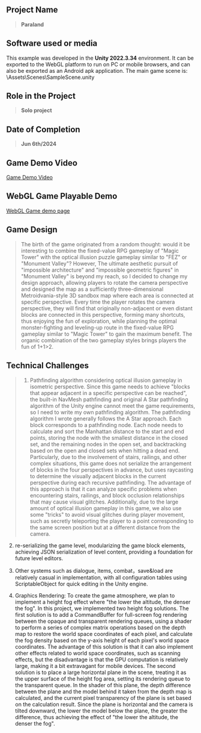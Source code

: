## Project Name
>**Paraland**

## Software used or media
This example was developed in the **Unity 2022.3.34** environment. It can be exported to the WebGL platform to run on PC or mobile browsers, and can also be exported as an Android apk application.
The main game scene is: \Assets\Scenes\SampleScene.unity

## Role in the Project

>**Solo project**

## Date of Completion

>**Jun 6th/2024**

## Game Demo Video

 [Game Demo Video](https://a.unity.cn/client_api/v1/buckets/24b1eaa0-ff82-4c2e-8cb8-34692c4d352c/content/paraland.mp4)

## WebGL Game Playable Demo
 [WebGL Game demo page](https://huboyuan2.github.io/paralanddemo/)

## Game Design
>The birth of the game originated from a random thought: would it be interesting to combine the fixed-value RPG gameplay of "Magic Tower" with the optical illusion puzzle gameplay similar to "FEZ" or "Monument Valley"? However, The ultimate aesthetic pursuit of "impossible architecture" and "impossible geometric figures" in "Monument Valley" is beyond my reach, so I decided to change my design approach, allowing players to rotate the   camera perspective and designed the map as a sufficiently three-dimensional Metroidvania-style 3D sandbox map where each area is connected at specific perspective. Every time the player rotates the camera perspective, they will find that originally non-adjacent or even distant blocks are connected in this perspective, forming many shortcuts, thus enjoying the fun of exploration, while planning the optimal monster-fighting and leveling-up route in the fixed-value RPG gameplay similar to "Magic Tower" to gain the maximum benefit. The organic combination of the two gameplay styles brings players the fun of 1+1>2.

## Technical Challenges
>1. Pathfinding algorithm considering optical illusion gameplay in isometric perspective. Since this game needs to achieve "blocks that appear adjacent in a specific perspective can be reached", the built-in NavMesh pathfinding and original A Star pathfinding algorithm of the Unity engine cannot meet the game requirements, so I need to write my own pathfinding algorithm. The pathfinding algorithm I wrote generally follows the A Star approach. Each block corresponds to a pathfinding node. Each node needs to calculate and sort the Manhattan distance to the start and end points, storing the node with the smallest distance in the closed set, and the remaining nodes in the open set, and backtracking based on the open and closed sets when hitting a dead end. Particularly, due to the involvement of stairs, railings, and other complex situations, this game does not serialize the arrangement of blocks in the four perspectives in advance, but uses raycasting to determine the visually adjacent blocks in the current perspective during each recursive pathfinding. The advantage of this approach is that it can analyze specific problems when encountering stairs, railings, and block occlusion relationships that may cause visual glitches. Additionally, due to the large amount of optical illusion gameplay in this game, we also use some "tricks" to avoid visual glitches during player movement, such as secretly teleporting the player to a point corresponding to the same screen position but at a different distance from the camera.

2.  re-serializing the game level, modularizing the game block elements, achieving JSON serialization of level content, providing a foundation for future level editors.

3. Other systems such as dialogue, items, combat，save&load are relatively casual in implementation, with all configuration tables using ScriptableObject for quick editing in the Unity engine.

4. Graphics Rendering:
To create the game atmosphere, we plan to implement a height fog effect where "the lower the altitude, the denser the fog". In this project, we implemented two height fog solutions. The first solution is to add a CommandBuffer for full-screen fog rendering between the opaque and transparent rendering queues, using a shader to perform a series of complex matrix operations based on the depth map to restore the world space coordinates of each pixel, and calculate the fog density based on the y-axis height of each pixel's world space coordinates. The advantage of this solution is that it can also implement other effects related to world space coordinates, such as scanning effects, but the disadvantage is that the GPU computation is relatively large, making it a bit extravagant for mobile devices. The second solution is to place a large horizontal plane in the scene, treating it as the upper surface of the height fog area, setting its rendering queue to the transparent queue. In the shader of this plane, the depth difference between the plane and the model behind it taken from the depth map is calculated, and the current pixel transparency of the plane is set based on the calculation result. Since the plane is horizontal and the camera is tilted downward, the lower the model below the plane, the greater the difference, thus achieving the effect of "the lower the altitude, the denser the fog".


